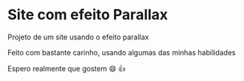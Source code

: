 # Site com efeito Parallax

 Projeto de um site usando o efeito parallax
 
 Feito com bastante carinho, usando algumas das minhas habilidades 
 
 Espero realmente que gostem :smile: :thumbsup:
